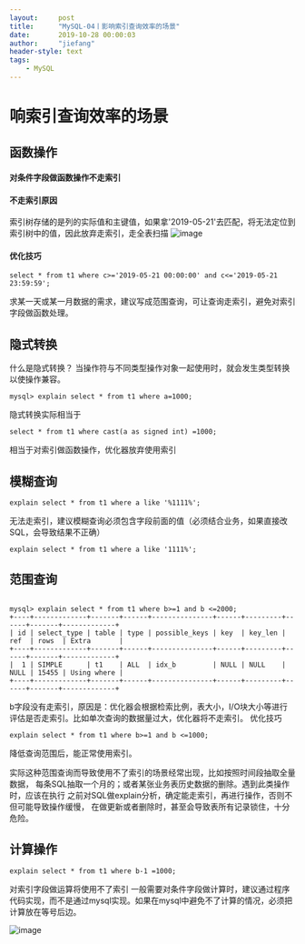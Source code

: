 ```yaml
---
layout:     post
title:      "MySQL-04丨影响索引查询效率的场景"
date:       2019-10-28 00:00:03
author:     "jiefang"
header-style: text
tags:
    - MySQL
---
```

# 响索引查询效率的场景
## 函数操作
#### 对条件字段做函数操作不走索引

#### 不走索引原因
索引树存储的是列的实际值和主键值，如果拿'2019-05-21'去匹配，将无法定位到索引树中的值，因此放弃走索引，走全表扫描
![image](https://img.mukewang.com/5d3ad77b0001979814110615.png)
#### 优化技巧

```
select * from t1 where c>='2019-05-21 00:00:00' and c<='2019-05-21 23:59:59';
```
求某一天或某一月数据的需求，建议写成范围查询，可让查询走索引，避免对索引字段做函数处理。
## 隐式转换
什么是隐式转换？
当操作符与不同类型操作对象一起使用时，就会发生类型转换以使操作兼容。

```
mysql> explain select * from t1 where a=1000;
```
隐式转换实际相当于

```
select * from t1 where cast(a as signed int) =1000;
```
相当于对索引做函数操作，优化器放弃使用索引

## 模糊查询

```
explain select * from t1 where a like '%1111%';
```
无法走索引，建议模糊查询必须包含字段前面的值（必须结合业务，如果直接改SQL，会导致结果不正确）

```
explain select * from t1 where a like '1111%';
```
## 范围查询

```

mysql> explain select * from t1 where b>=1 and b <=2000;
+----+-------------+-------+------+---------------+------+---------+------+-------+-------------+
| id | select_type | table | type | possible_keys | key  | key_len | ref  | rows  | Extra       |
+----+-------------+-------+------+---------------+------+---------+------+-------+-------------+
|  1 | SIMPLE      | t1    | ALL  | idx_b         | NULL | NULL    | NULL | 15455 | Using where |
+----+-------------+-------+------+---------------+------+---------+------+-------+-------------+

```
b字段没有走索引，原因是：优化器会根据检索比例，表大小，I/O块大小等进行评估是否走索引。比如单次查询的数据量过大，优化器将不走索引。
优化技巧

```
explain select * from t1 where b>=1 and b <=1000;
```
降低查询范围后，能正常使用索引。

实际这种范围查询而导致使用不了索引的场景经常出现，比如按照时间段抽取全量数据，
每条SQL抽取一个月的；或者某张业务表历史数据的删除。遇到此类操作时，应该在执行
之前对SQL做explain分析，确定能走索引，再进行操作，否则不但可能导致操作缓慢，
在做更新或者删除时，甚至会导致表所有记录锁住，十分危险。

## 计算操作

```
explain select * from t1 where b-1 =1000;
```
对索引字段做运算将使用不了索引
一般需要对条件字段做计算时，建议通过程序代码实现，而不是通过mysql实现。如果在mysql中避免不了计算的情况，必须把计算放在等号后边。

![image](https://img.mukewang.com/5d3ad63a000103ed18210809.png)

